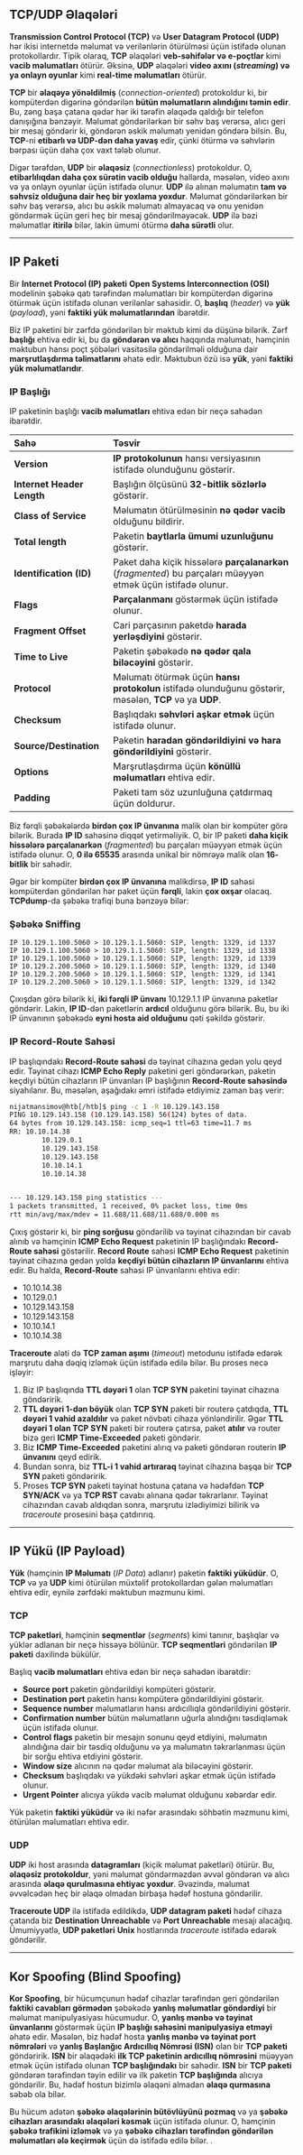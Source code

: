 ## TCP/UDP Əlaqələri

**Transmission Control Protocol (TCP)** və **User Datagram Protocol (UDP)** hər ikisi internetdə məlumat və verilənlərin ötürülməsi üçün istifadə olunan protokollardır. Tipik olaraq, **TCP** əlaqələri **veb-səhifələr və e-poçtlar** kimi **vacib məlumatları** ötürür. Əksinə, **UDP** əlaqələri **video axını (*streaming*) və ya onlayn oyunlar** kimi **real-time məlumatları** ötürür.

**TCP** bir **əlaqəyə yönəldilmiş** (*connection-oriented*) protokoldur ki, bir kompüterdən digərinə göndərilən **bütün məlumatların alındığını təmin edir**. Bu, zəng başa çatana qədər hər iki tərəfin əlaqədə qaldığı bir telefon danışığına bənzəyir. Məlumat göndərilərkən bir səhv baş verərsə, alıcı geri bir mesaj göndərir ki, göndərən əskik məlumatı yenidən göndərə bilsin. Bu, **TCP**-ni **etibarlı və UDP-dən daha yavaş** edir, çünki ötürmə və səhvlərin bərpası üçün daha çox vaxt tələb olunur.

Digər tərəfdən, **UDP** bir **əlaqəsiz** (*connectionless*) protokoldur. O, **etibarlılıqdan daha çox sürətin vacib olduğu** hallarda, məsələn, video axını və ya onlayn oyunlar üçün istifadə olunur. **UDP** ilə alınan məlumatın **tam və səhvsiz olduğuna dair heç bir yoxlama yoxdur**. Məlumat göndərilərkən bir səhv baş verərsə, alıcı bu əskik məlumatı almayacaq və onu yenidən göndərmək üçün geri heç bir mesaj göndərilməyəcək. **UDP** ilə bəzi məlumatlar **itirilə** bilər, lakin ümumi ötürmə **daha sürətli** olur.

-----

## IP Paketi

Bir **Internet Protocol (IP) paketi** **Open Systems Interconnection (OSI)** modelinin şəbəkə qatı tərəfindən məlumatları bir kompüterdən digərinə ötürmək üçün istifadə olunan verilənlər sahəsidir. O, **başlıq** (*header*) və **yük** (*payload*), yəni **faktiki yük məlumatlarından** ibarətdir.

Biz IP paketini bir zərfdə göndərilən bir məktub kimi də düşünə bilərik. Zərf **başlığı** ehtiva edir ki, bu da **göndərən və alıcı** haqqında məlumatı, həmçinin məktubun hansı poçt şöbələri vasitəsilə göndərilməli olduğuna dair **marşrutlaşdırma təlimatlarını** əhatə edir. Məktubun özü isə **yük**, yəni **faktiki yük məlumatlarıdır**.

### IP Başlığı

IP paketinin başlığı **vacib məlumatları** ehtiva edən bir neçə sahədən ibarətdir.

| Sahə | Təsvir |
| :--- | :--- |
| **Version** | **IP protokolunun** hansı versiyasının istifadə olunduğunu göstərir. |
| **Internet Header Length** | Başlığın ölçüsünü **$32$-bitlik sözlərlə** göstərir. |
| **Class of Service** | Məlumatın ötürülməsinin **nə qədər vacib** olduğunu bildirir. |
| **Total length** | Paketin **baytlarla ümumi uzunluğunu** göstərir. |
| **Identification (ID)** | Paket daha kiçik hissələrə **parçalanarkən** (*fragmented*) bu parçaları müəyyən etmək üçün istifadə olunur. |
| **Flags** | **Parçalanmanı** göstərmək üçün istifadə olunur. |
| **Fragment Offset** | Cari parçasının paketdə **harada yerləşdiyini** göstərir. |
| **Time to Live** | Paketin şəbəkədə **nə qədər qala biləcəyini** göstərir. |
| **Protocol** | Məlumatı ötürmək üçün **hansı protokolun** istifadə olunduğunu göstərir, məsələn, **TCP** və ya **UDP**. |
| **Checksum** | Başlıqdakı **səhvləri aşkar etmək** üçün istifadə olunur. |
| **Source/Destination** | Paketin **haradan göndərildiyini və hara göndərildiyini** göstərir. |
| **Options** | Marşrutlaşdırma üçün **könüllü məlumatları** ehtiva edir. |
| **Padding** | Paketi tam söz uzunluğuna çatdırmaq üçün doldurur. |

Biz fərqli şəbəkələrdə **birdən çox IP ünvanına** malik olan bir kompüter görə bilərik. Burada **IP ID** sahəsinə diqqət yetirməliyik. O, bir IP paketi **daha kiçik hissələrə parçalanarkən** (*fragmented*) bu parçaları müəyyən etmək üçün istifadə olunur. O, **$0$ ilə $65535$** arasında unikal bir nömrəyə malik olan **$16$-bitlik** bir sahədir.

Əgər bir kompüter **birdən çox IP ünvanına** malikdirsə, **IP ID** sahəsi kompüterdən göndərilən hər paket üçün **fərqli**, lakin **çox oxşar** olacaq. **TCPdump**-da şəbəkə trafiqi buna bənzəyə bilər:

### Şəbəkə Sniffing

```
IP 10.129.1.100.5060 > 10.129.1.1.5060: SIP, length: 1329, id 1337
IP 10.129.1.100.5060 > 10.129.1.1.5060: SIP, length: 1329, id 1338
IP 10.129.1.100.5060 > 10.129.1.1.5060: SIP, length: 1329, id 1339
IP 10.129.2.200.5060 > 10.129.1.1.5060: SIP, length: 1329, id 1340
IP 10.129.2.200.5060 > 10.129.1.1.5060: SIP, length: 1329, id 1341
IP 10.129.2.200.5060 > 10.129.1.1.5060: SIP, length: 1329, id 1342
```

Çıxışdan görə bilərik ki, **iki fərqli IP ünvanı** $10.129.1.1$ IP ünvanına paketlər göndərir. Lakin, **IP ID**-dən paketlərin **ardıcıl** olduğunu görə bilərik. Bu, bu iki IP ünvanının şəbəkədə **eyni hosta aid olduğunu** qəti şəkildə göstərir.

### IP Record-Route Sahəsi

IP başlıqındakı **Record-Route sahəsi** də təyinat cihazına gedən yolu qeyd edir. Təyinat cihazı **ICMP Echo Reply** paketini geri göndərərkən, paketin keçdiyi bütün cihazların IP ünvanları IP başlığının **Record-Route sahəsində** siyahılanır. Bu, məsələn, aşağıdakı əmri istifadə etdiyimiz zaman baş verir:

```bash
nijatmansimov@htb[/htb]$ ping -c 1 -R 10.129.143.158
PING 10.129.143.158 (10.129.143.158) 56(124) bytes of data.
64 bytes from 10.129.143.158: icmp_seq=1 ttl=63 time=11.7 ms
RR: 10.10.14.38
        10.129.0.1
        10.129.143.158
        10.129.143.158
        10.10.14.1
        10.10.14.38


--- 10.129.143.158 ping statistics ---
1 packets transmitted, 1 received, 0% packet loss, time 0ms
rtt min/avg/max/mdev = 11.688/11.688/11.688/0.000 ms
```

Çıxış göstərir ki, bir **ping sorğusu** göndərilib və təyinat cihazından bir cavab alınıb və həmçinin **ICMP Echo Request** paketinin IP başlığındakı **Record-Route sahəsi** göstərilir. **Record Route** sahəsi **ICMP Echo Request** paketinin təyinat cihazına gedən yolda **keçdiyi bütün cihazların IP ünvanlarını** ehtiva edir. Bu halda, **Record-Route** sahəsi IP ünvanlarını ehtiva edir:

  * $10.10.14.38$
  * $10.129.0.1$
  * $10.129.143.158$
  * $10.129.143.158$
  * $10.10.14.1$
  * $10.10.14.38$

**Traceroute** aləti də **TCP zaman aşımı** (*timeout*) metodunu istifadə edərək marşrutu daha dəqiq izləmək üçün istifadə edilə bilər. Bu proses necə işləyir:

1.  Biz IP başlıqında **TTL dəyəri $1$** olan **TCP SYN** paketini təyinat cihazına göndəririk.
2.  **TTL dəyəri $1$-dən böyük** olan **TCP SYN** paketi bir routerə çatdıqda, **TTL dəyəri $1$ vahid azaldılır** və paket növbəti cihaza yönləndirilir. Əgər **TTL dəyəri $1$ olan TCP SYN** paketi bir routerə çatırsa, paket **atılır** və router bizə geri **ICMP Time-Exceeded** paketi göndərir.
3.  Biz **ICMP Time-Exceeded** paketini alırıq və paketi göndərən routerin **IP ünvanını** qeyd edirik.
4.  Bundan sonra, biz **TTL-i $1$ vahid artıraraq** təyinat cihazına başqa bir **TCP SYN** paketi göndəririk.
5.  Proses **TCP SYN** paketi təyinat hostuna çatana və hədəfdən **TCP SYN/ACK** və ya **TCP RST** cavabı alınana qədər təkrarlanır. Təyinat cihazından cavab aldıqdan sonra, marşrutu izlədiyimizi bilirik və *traceroute* prosesini başa çatdırırıq.

-----

## IP Yükü (IP Payload)

**Yük** (həmçinin **IP Məlumatı** (*IP Data*) adlanır) paketin **faktiki yüküdür**. O, **TCP** və ya **UDP** kimi ötürülən müxtəlif protokollardan gələn məlumatları ehtiva edir, eynilə zərfdəki məktubun məzmunu kimi.

### TCP

**TCP paketləri**, həmçinin **seqmentlər** (*segments*) kimi tanınır, başlıqlar və yüklər adlanan bir neçə hissəyə bölünür. **TCP seqmentləri** göndərilən **IP paketi** daxilində bükülür.

Başlıq **vacib məlumatları** ehtiva edən bir neçə sahədən ibarətdir:

  * **Source port** paketin göndərildiyi kompüteri göstərir.
  * **Destination port** paketin hansı kompüterə göndərildiyini göstərir.
  * **Sequence number** məlumatların hansı ardıcıllıqla göndərildiyini göstərir.
  * **Confirmation number** bütün məlumatların uğurla alındığını təsdiqləmək üçün istifadə olunur.
  * **Control flags** paketin bir mesajın sonunu qeyd etdiyini, məlumatın alındığına dair bir təsdiq olduğunu və ya məlumatın təkrarlanması üçün bir sorğu ehtiva etdiyini göstərir.
  * **Window size** alıcının nə qədər məlumat ala biləcəyini göstərir.
  * **Checksum** başlıqdakı və yükdəki səhvləri aşkar etmək üçün istifadə olunur.
  * **Urgent Pointer** alıcıya yükdə vacib məlumat olduğunu xəbərdar edir.

Yük paketin **faktiki yüküdür** və iki nəfər arasındakı söhbətin məzmunu kimi, ötürülən məlumatları ehtiva edir.

### UDP

**UDP** iki host arasında **datagramları** (kiçik məlumat paketləri) ötürür. Bu, **əlaqəsiz protokoldur**, yəni məlumat göndərməzdən əvvəl göndərən və alıcı arasında **əlaqə qurulmasına ehtiyac yoxdur**. Əvəzində, məlumat əvvəlcədən heç bir əlaqə olmadan birbaşa hədəf hostuna göndərilir.

**Traceroute UDP** ilə istifadə edildikdə, **UDP datagram paketi** hədəf cihaza çatanda biz **Destination Unreachable** və **Port Unreachable** mesajı alacağıq. Ümumiyyətlə, **UDP paketləri** **Unix** hostlarında *traceroute* istifadə edərək göndərilir.

-----

## Kor Spoofing (Blind Spoofing)

**Kor Spoofing**, bir hücumçunun hədəf cihazlar tərəfindən geri göndərilən **faktiki cavabları görmədən** şəbəkədə **yanlış məlumatlar göndərdiyi** bir məlumat manipulyasiyası hücumudur. O, **yanlış mənbə və təyinat ünvanlarını** göstərmək üçün **IP başlığı sahəsini manipulyasiya etməyi** əhatə edir. Məsələn, biz hədəf hosta **yanlış mənbə və təyinat port nömrələri** və **yanlış Başlanğıc Ardıcıllıq Nömrəsi (ISN)** olan bir **TCP paketi** göndəririk. **ISN** bir əlaqədəki **ilk TCP paketinin ardıcıllıq nömrəsini** müəyyən etmək üçün istifadə olunan **TCP başlığındakı** bir sahədir. **ISN** bir **TCP paketi** göndərən tərəfindən təyin edilir və ilk paketin **TCP başlığında** alıcıya göndərilir. Bu, hədəf hostun bizimlə əlaqəni almadan **əlaqə qurmasına** səbəb ola bilər.

Bu hücum adətən **şəbəkə əlaqələrinin bütövlüyünü pozmaq** və ya **şəbəkə cihazları arasındakı əlaqələri kəsmək** üçün istifadə olunur. O, həmçinin **şəbəkə trafikini izləmək** və ya **şəbəkə cihazları tərəfindən göndərilən məlumatları ələ keçirmək** üçün də istifadə edilə bilər.
.
